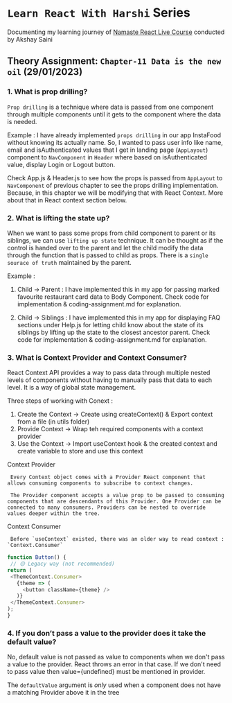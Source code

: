 
# `Learn React With Harshi` Series 
   Documenting my learning journey of [Namaste React Live Course](https://learn.namastedev.com/) conducted by Akshay Saini

## Theory Assignment: `Chapter-11 Data is the new oil` (29/01/2023)

### 1. What is prop drilling?

`Prop drilling` is a technique where data is passed from one component through multiple components until it gets to the component where the data is needed.

<ans>Example : </ans>
I have already implemented `props drilling` in our app InstaFood without knowing its actually name. So, I wanted to pass user info like name, email and isAuthenticated values that I get in landing page (`AppLayout`) component to `NavComponent` in `Header` where based on isAuthenticated value, display Login or Logout button.

Check App.js & Header.js to see how the props is passed from `AppLayout` to `NavComponent` of previous chapter to see the props drilling implementation. Because, in this chapter we will be modifying that with React Context. More about that in React context section below.

### 2. What is lifting the state up?
When we want to pass some props from child component to parent or its siblings, we can use `lifting up state` technique. It can be thought as if the control is handed over to the parent and let the child modify the data through the function that is passed to child as props. There is a `single sourace of truth` maintained by the parent. 

<ans>Example : </ans>

1. Child -> Parent  : I have implemented this in my app for passing marked favourite restaurant card data to Body Component. Check code for implementation & coding-assignment.md for explanation.

2. Child -> Siblings : I have implemented this in my app for displaying FAQ sections under Help.js for letting child know about the state of its siblings by lifting up the state to the closest ancestor parent.
Check code for implementation & coding-assignment.md for explanation.

### 3. What is Context Provider and Context Consumer?
React Context API provides a way to pass data through multiple nested levels of components without having to manually pass that data to each level. It is a way of global state management. 

Three steps of working with Conext :
1.  Create the Context -> Create using createContext() & Export context from a file (in utils folder)
2.  Provide Context -> Wrap teh required components with a context provider
3.  Use the Context -> Import useContext hook & the created context and create variable to store and use this context


   <ans>Context Provider</ans>

     Every Context object comes with a Provider React component that allows consuming components to subscribe to context changes.

     The Provider component accepts a value prop to be passed to consuming components that are descendants of this Provider. One Provider can be connected to many consumers. Providers can be nested to override values deeper within the tree.


   <ans>Context Consumer</ans>
    
     Before `useContext` existed, there was an older way to read context : `Context.Consumer`

   ```javascript
   function Button() {
    // 🟡 Legacy way (not recommended)
   return (
    <ThemeContext.Consumer>
      {theme => (
        <button className={theme} />
      )}
    </ThemeContext.Consumer>
   );
   }
   ``` 

### 4. If you don’t pass a value to the provider does it take the default value?

No, default value is not passed as value to components when we don't pass a value to the provider. React throws an error in that case. If we don't need to pass value then value={undefined} must be mentioned in provider.

The `defaultValue` argument is *only* used when a component does not have a matching Provider above it in the tree



